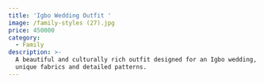```yaml
---
title: 'Igbo Wedding Outfit '
image: /family-styles (27).jpg
price: 450000
category:
  - Family
description: >-
  A beautiful and culturally rich outfit designed for an Igbo wedding, featuring
  unique fabrics and detailed patterns.
---
```


